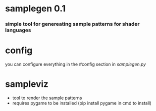 # samplegen 0.1
### simple tool for genereating sample patterns for shader languages

# config
you can configure everything in the #config section in *samplegen.py*

# sampleviz
- tool to render the sample patterns
- requires pygame to be installed (pip install pygame in cmd to install)